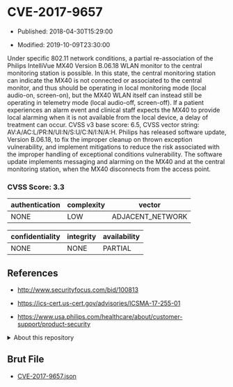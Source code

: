 # CVE-2017-9657

- Published: 2018-04-30T15:29:00

- Modified: 2019-10-09T23:30:00

Under specific 802.11 network conditions, a partial re-association of the Philips IntelliVue MX40 Version B.06.18 WLAN monitor to the central monitoring station is possible. In this state, the central monitoring station can indicate the MX40 is not connected or associated to the central monitor, and thus should be operating in local monitoring mode (local audio-on, screen-on), but the MX40 WLAN itself can instead still be operating in telemetry mode (local audio-off, screen-off). If a patient experiences an alarm event and clinical staff expects the MX40 to provide local alarming when it is not available from the local device, a delay of treatment can occur. CVSS v3 base score: 6.5, CVSS vector string: AV:A/AC:L/PR:N/UI:N/S:U/C:N/I:N/A:H. Philips has released software update, Version B.06.18, to fix the improper cleanup on thrown exception vulnerability, and implement mitigations to reduce the risk associated with the improper handling of exceptional conditions vulnerability. The software update implements messaging and alarming on the MX40 and at the central monitoring station, when the MX40 disconnects from the access point.

### CVSS Score: **3.3**

| authentication | complexity | vector |
| --- | --- | --- |
| NONE | LOW | ADJACENT_NETWORK |

| confidentiality | integrity | availability |
| --- | --- | --- |
| NONE | NONE | PARTIAL |

## References

* http://www.securityfocus.com/bid/100813

* https://ics-cert.us-cert.gov/advisories/ICSMA-17-255-01

* https://www.usa.philips.com/healthcare/about/customer-support/product-security

<details>
<summary>About this repository</summary> 

  This repository is part of the project [Live Hack CVE](https://github.com/Live-Hack-CVE). Main website can be found [www.live-hack.org](https://www.live-hack.org) 
  
  Made by [Sn0wAlice](https://github.com/Sn0wAlice) for the people that care about security and need to have a feed of the latest CVEs. Hope you enjoy it, don't forget to star the repo and follow me on [Twitter](https://twitter.com/Sn0wAlice) and [Github](https://github.com/Sn0wAlice). And that is my [personnal website](https://www.alice-snow.me/)

  - [Home Page](https://github.com/Live-Hack-CVE)
  - [Framework](https://github.com/Live-Hack-CVE/cve-framework)
  - [CVE database](https://github.com/Live-Hack-CVE/full_database)
  - [Changelog](https://github.com/Live-Hack-CVE/Changelog)
</details>

## Brut File

* [CVE-2017-9657.json](https://raw.githubusercontent.com/Live-Hack-CVE/full_database/main/cves/2017/CVE-2017-9657.json)

